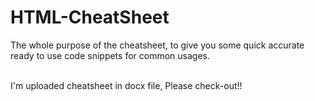 # HTML-CheatSheet

The whole purpose of the cheatsheet, to give you some quick accurate ready to use code snippets for common usages.

<br> I'm uploaded cheatsheet in docx file, Please check-out!!</br>
